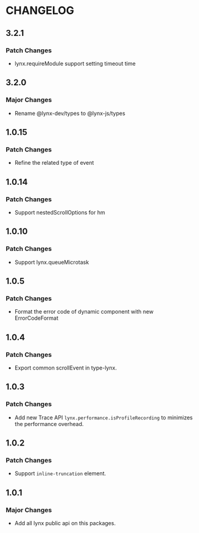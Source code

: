 # CHANGELOG

## 3.2.1

### Patch Changes

- lynx.requireModule support setting timeout time

## 3.2.0

### Major Changes

- Rename @lynx-dev/types to @lynx-js/types

## 1.0.15

### Patch Changes

- Refine the related type of event

## 1.0.14

### Patch Changes

- Support nestedScrollOptions for hm

## 1.0.10

### Patch Changes

- Support lynx.queueMicrotask

## 1.0.5

### Patch Changes

- Format the error code of dynamic component with new ErrorCodeFormat

## 1.0.4

### Patch Changes

- Export common scrollEvent in type-lynx.

## 1.0.3

### Patch Changes

- Add new Trace API `lynx.performance.isProfileRecording` to minimizes the performance overhead.

## 1.0.2

### Patch Changes

- Support `inline-truncation` element.

## 1.0.1

### Major Changes

- Add all lynx public api on this packages.
